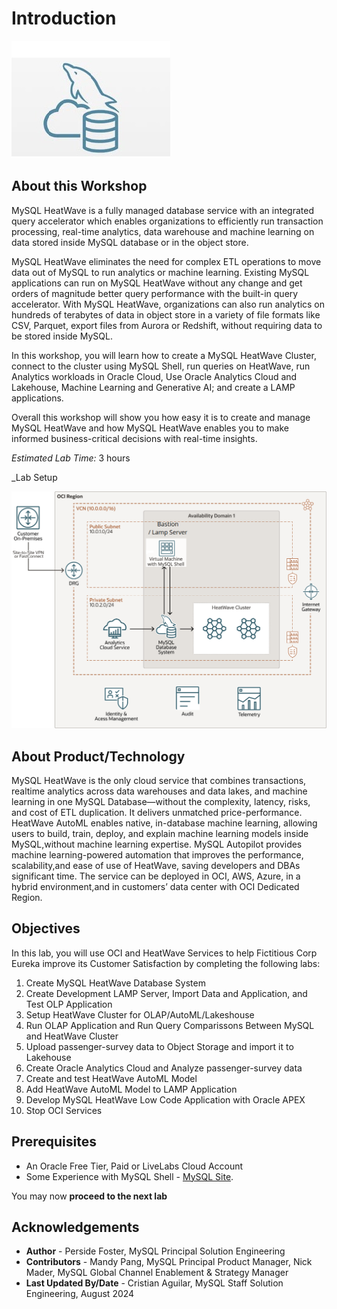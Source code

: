 # Introduction

![mysql heatwave](./images/mysql-heatwave-logo.jpg "mysql heatwave")

## About this Workshop

MySQL HeatWave is a fully managed database service with an integrated query accelerator which enables organizations to efficiently run transaction processing, real-time analytics, data warehouse and machine learning on data stored inside MySQL database or in the object store.

MySQL HeatWave eliminates the need for complex ETL operations to move data out of MySQL to run analytics or machine learning. Existing MySQL applications can run on MySQL HeatWave without any change and get orders of magnitude better query performance with the built-in query accelerator. With MySQL HeatWave, organizations can also run analytics on hundreds of terabytes of data in object store in a variety of file formats like CSV, Parquet, export files from Aurora or Redshift, without requiring data to be stored inside MySQL.

In this workshop, you will learn how to create a MySQL HeatWave Cluster, connect to the cluster using MySQL Shell, run queries on HeatWave, run Analytics workloads in Oracle Cloud, Use Oracle Analytics Cloud and Lakehouse, Machine Learning and Generative AI; and create a LAMP applications.

Overall this workshop will show you how easy it is to create and manage MySQL HeatWave and how MySQL HeatWave enables you to make informed business-critical decisions with real-time insights.

_Estimated Lab Time:_ 3 hours

_Lab Setup

![heatwave architecture](./images/heatwave-bastion-architecture-compute.png "heatwave bastion -architecture compute ")

## About Product/Technology

MySQL HeatWave is the only cloud service that combines transactions, realtime analytics across data warehouses and data lakes, and machine learning in one MySQL Database—without the complexity, latency, risks, and cost of ETL duplication. It delivers unmatched price-performance. HeatWave AutoML enables native, in-database machine learning, allowing users to
build, train, deploy, and explain machine learning models inside MySQL,without machine learning expertise. MySQL Autopilot provides machine learning-powered automation that improves the performance, scalability,and ease of use of HeatWave, saving developers and DBAs significant time. The service can be deployed in OCI, AWS, Azure, in a hybrid environment,and in customers’ data center with OCI Dedicated Region.

## Objectives

In this lab, you will use OCI and HeatWave Services to help Fictitious Corp Eureka improve its Customer Satisfaction by completing the following labs:

1. Create MySQL HeatWave Database System
2. Create Development LAMP Server, Import Data and Application, and Test OLP Application
3. Setup HeatWave Cluster for OLAP/AutoML/Lakeshouse
4. Run OLAP Application and Run Query Comparissons Between MySQL and HeatWave Cluster
5. Upload passenger-survey data to Object Storage and import it to Lakehouse
6. Create Oracle Analytics Cloud and Analyze passenger-survey data
7. Create and test HeatWave AutoML Model
8. Add HeatWave AutoML Model to LAMP Application
9. Develop MySQL HeatWave Low Code Application with Oracle APEX
10. Stop OCI Services

## Prerequisites

- An Oracle Free Tier, Paid or LiveLabs Cloud Account
- Some Experience with MySQL Shell - [MySQL Site](https://dev.MySQL.com/doc/MySQL-shell/8.0/en/).

You may now **proceed to the next lab**

## Acknowledgements

- **Author** - Perside Foster, MySQL Principal Solution Engineering
- **Contributors** - Mandy Pang, MySQL Principal Product Manager,  Nick Mader, MySQL Global Channel Enablement & Strategy Manager
- **Last Updated By/Date** - Cristian Aguilar, MySQL Staff Solution Engineering, August 2024
